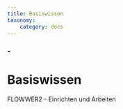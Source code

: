 ```yaml
---
title: Basiswissen
taxonomy:
    category: docs
---
```


### -

# Basiswissen

FLOWWER2 - Einrichten und Arbeiten